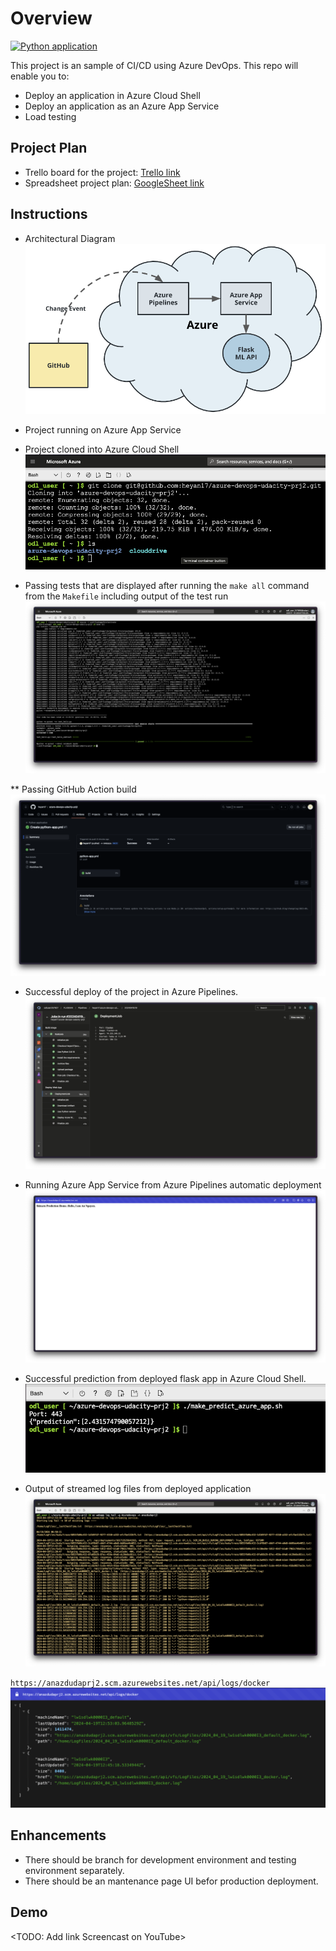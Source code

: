 # Overview
[![Python application](https://github.com/heyan17/azure-devops-udacity-prj2/actions/workflows/python-app.yml/badge.svg?branch=main)](https://github.com/heyan17/azure-devops-udacity-prj2/actions/workflows/python-app.yml)

This project is an sample of CI/CD using Azure DevOps. This repo will enable you to:
- Deploy an application in Azure Cloud Shell
- Deploy an application as an Azure App Service
- Load testing

## Project Plan

* Trello board for the project: [Trello link](https://trello.com/b/4pBYlosv/azure-cloud-project-2)
* Spreadsheet project plan: [GoogleSheet link](https://docs.google.com/spreadsheets/d/1KYGz4-JPhHJg1KEsSaAOcNnVr4G41t1C/edit?usp=sharing&ouid=104543931335870760692&rtpof=true&sd=true)

## Instructions

* Architectural Diagram
![](./screenshots/01-CDdiagram.png)

* Project running on Azure App Service


* Project cloned into Azure Cloud Shell
![](./screenshots/02-PrjClonedIntoACS.png)

* Passing tests that are displayed after running the `make all` command from the `Makefile` including output of the test run
![](./screenshots/03-PassingMakeAllTes.png)


** Passing GitHub Action build
![](./screenshots/04-PassingGitActionBuild.png)

* Successful deploy of the project in Azure Pipelines.
![](./screenshots/05-DeployProjectInAzure.png)

* Running Azure App Service from Azure Pipelines automatic deployment
![](./screenshots/06-RunningAzureAppService.png)

* Successful prediction from deployed flask app in Azure Cloud Shell. 
![](./screenshots/07-PredictInACS.png)

* Output of streamed log files from deployed application
![](./screenshots/08-OutputOfStreamedLogFiles.png)

`https://anazdudaprj2.scm.azurewebsites.net/api/logs/docker`
![](./screenshots/09-LogFiles.png)

## Enhancements

- There should be branch for development environment and testing environment separately.
- There should be an mantenance page UI befor production deployment.

## Demo 

<TODO: Add link Screencast on YouTube>


